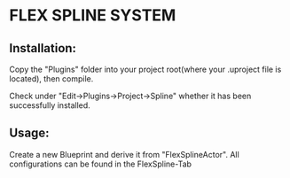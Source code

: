 # FLEX SPLINE SYSTEM

## Installation:

Copy the "Plugins" folder into your project root(where your .uproject file is located), then compile.

Check under "Edit->Plugins->Project->Spline" whether it has been successfully installed.

## Usage:

Create a new Blueprint and derive it from "FlexSplineActor". All configurations can be found in the FlexSpline-Tab
